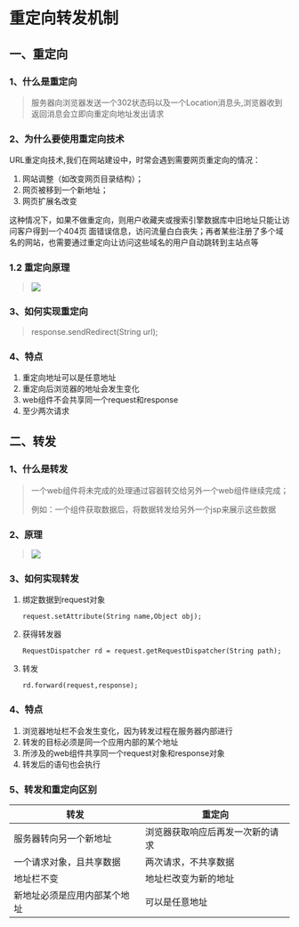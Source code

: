 # 重定向转发机制

## 一、重定向

### 1、什么是重定向

> 服务器向浏览器发送一个302状态码以及一个Location消息头,浏览器收到返回消息会立即向重定向地址发出请求

### 2、为什么要使用重定向技术

URL重定向技术,我们在网站建设中，时常会遇到需要网页重定向的情况：

1. 网站调整（如改变网页目录结构）；
2. 网页被移到一个新地址；
3. 网页扩展名改变

这种情况下，如果不做重定向，则用户收藏夹或搜索引擎数据库中旧地址只能让访问客户得到一个404页	面错误信息，访问流量白白丧失；再者某些注册了多个域名的网站，也需要通过重定向让访问这些域名的用户自动跳转到主站点等

### 1.2 重定向原理

> ![](http://opzv089nq.bkt.clouddn.com/17-8-27/67295304.jpg)		

### 3、如何实现重定向

> response.sendRedirect(String url);

### 4、特点

1. 重定向地址可以是任意地址
2. 重定向后浏览器的地址会发生变化
3. web组件不会共享同一个request和response
4. 至少两次请求

## 二、转发

### 1、什么是转发

> 一个web组件将未完成的处理通过容器转交给另外一个web组件继续完成；
>
> 例如：一个组件获取数据后，将数据转发给另外一个jsp来展示这些数据 

### 2、原理

> ![](http://opzv089nq.bkt.clouddn.com/17-8-27/32914761.jpg)		

### 3、如何实现转发

1. 绑定数据到request对象

   ```
   request.setAttribute(String name,Object obj);
   ```

2. 获得转发器

   ```
   RequestDispatcher rd = request.getRequestDispatcher(String path);
   ```

3. 转发

   ```
   rd.forward(request,response);
   ```

### 4、特点

1. 浏览器地址栏不会发生变化，因为转发过程在服务器内部进行
2. 转发的目标必须是同一个应用内部的某个地址
3. 所涉及的web组件共享同一个request对象和response对象
4. 转发后的语句也会执行

### 5、转发和重定向区别

| 转发             | 重定向              |
| -------------- | ---------------- |
| 服务器转向另一个新地址    | 浏览器获取响应后再发一次新的请求 |
| 一个请求对象，且共享数据   | 两次请求，不共享数据       |
| 地址栏不变          | 地址栏改变为新的地址       |
| 新地址必须是应用内部某个地址 | 可以是任意地址          |
